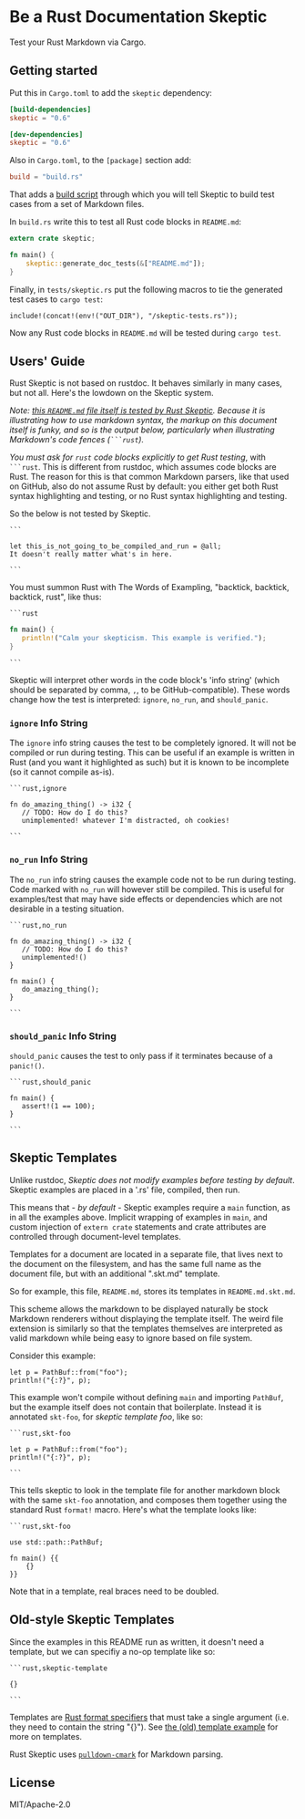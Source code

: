 # Be a Rust Documentation Skeptic

Test your Rust Markdown via Cargo.

## Getting started

Put this in `Cargo.toml` to add the `skeptic` dependency:

```toml
[build-dependencies]
skeptic = "0.6"

[dev-dependencies]
skeptic = "0.6"
```

Also in `Cargo.toml`, to the `[package]` section add:

```toml
build = "build.rs"
```

That adds a [build script](http://doc.crates.io/build-script.html)
through which you will tell Skeptic to build test cases from a set
of Markdown files.

In `build.rs` write this to test all Rust code blocks in `README.md`:

```rust
extern crate skeptic;

fn main() {
    skeptic::generate_doc_tests(&["README.md"]);
}
```

Finally, in `tests/skeptic.rs` put the following macros to tie the
generated test cases to `cargo test`:

```rust,ignore
include!(concat!(env!("OUT_DIR"), "/skeptic-tests.rs"));
```

Now any Rust code blocks in `README.md` will be tested during `cargo
test`.

## Users' Guide

Rust Skeptic is not based on rustdoc. It behaves similarly in many
cases, but not all. Here's the lowdown on the Skeptic system.

*Note: [this `README.md` file itself is tested by Rust
Skeptic](https://github.com/brson/rust-skeptic/blob/master/build.rs).
Because it is illustrating how to use markdown syntax, the markup on
this document itself is funky, and so is the output below,
particularly when illustrating Markdown's code fences
(<code>```rust</code>).*

*You must ask for `rust` code blocks explicitly to get Rust testing*,
with <code>```rust</code>. This is different from rustdoc, which
assumes code blocks are Rust. The reason for this is that common
Markdown parsers, like that used on GitHub, also do not assume Rust by
default: you either get both Rust syntax highlighting and testing, or
no Rust syntax highlighting and testing.

So the below is not tested by Skeptic.

<code>```</code>
```
let this_is_not_going_to_be_compiled_and_run = @all;
It doesn't really matter what's in here.
```
<code>```</code>

You must summon Rust with The Words of Exampling, "backtick, backtick, backtick, rust", like thus:

<code>```rust</code>
```rust
fn main() {
   println!("Calm your skepticism. This example is verified.");
}
```
<code>```</code>

Skeptic will interpret other words in the code block's 'info string'
(which should be separated by comma, `,`, to be
GitHub-compatible). These words change how the test is interpreted:
`ignore`, `no_run`, and `should_panic`.

### `ignore` Info String

The `ignore` info string causes the test to be completely ignored.  It will not
be compiled or run during testing.  This can be useful if an example is written
in Rust (and you want it highlighted as such) but it is known to be incomplete
(so it cannot compile as-is).

<code>```rust,ignore</code>
```rust,ignore
fn do_amazing_thing() -> i32 {
   // TODO: How do I do this?
   unimplemented! whatever I'm distracted, oh cookies!
```
<code>```</code>

### `no_run` Info String

The `no_run` info string causes the example code not to be run during testing.
Code marked with `no_run` will however still be compiled.  This is useful for
examples/test that may have side effects or dependencies which are not desirable
in a testing situation.

<code>```rust,no_run</code>
```rust,no_run
fn do_amazing_thing() -> i32 {
   // TODO: How do I do this?
   unimplemented!()
}

fn main() {
   do_amazing_thing();
}
```
<code>```</code>

### `should_panic` Info String

`should_panic` causes the test to only pass if it terminates because
of a `panic!()`.

<code>```rust,should_panic</code>
```rust,should_panic
fn main() {
   assert!(1 == 100);
}
```
<code>```</code>

## Skeptic Templates

Unlike rustdoc, *Skeptic does not modify examples before testing by
default*. Skeptic examples are placed in a '.rs' file, compiled, then
run.

This means that - *by default* - Skeptic examples require a `main`
function, as in all the examples above. Implicit wrapping of examples
in `main`, and custom injection of `extern crate` statements and crate
attributes are controlled through document-level templates.

Templates for a document are located in a separate file, that lives
next to the document on the filesystem, and has the same full name as
the document file, but with an additional ".skt.md" template.

So for example, this file, `README.md`, stores its templates
in `README.md.skt.md`.

This scheme allows the markdown to be displayed naturally be stock
Markdown renderers without displaying the template itself. The weird
file extension is similarly so that the templates themselves are
interpreted as valid markdown while being easy to ignore based on file
system.

Consider this example:

```rust,skt-foo
let p = PathBuf::from("foo");
println!("{:?}", p);
```

This example won't compile without defining `main` and importing
`PathBuf`, but the example itself does not contain that
boilerplate. Instead it is annotated `skt-foo`, for _skeptic template
foo_, like so:

<code>```rust,skt-foo</code>
```rust,ignore
let p = PathBuf::from("foo");
println!("{:?}", p);
```
<code>```</code>

This tells skeptic to look in the template file for another
markdown block with the same `skt-foo` annotation, and composes
them together using the standard Rust `format!` macro. Here's
what the template looks like:

<code>```rust,skt-foo</code>
```rust,ignore
use std::path::PathBuf;

fn main() {{
    {}
}}
```

Note that in a template, real braces need to be doubled.

## Old-style Skeptic Templates

Since the examples in this README run as written, it doesn't need a
template, but we can specifiy a no-op template like so:

<code>```rust,skeptic-template</code>
```rust,skeptic-template
{}
```
<code>```</code>

Templates are [Rust format
specifiers](http://doc.rust-lang.org/std/fmt/index.html) that must
take a single argument (i.e. they need to contain the string
"{}"). See [the (old) template example](template-example.md) for more
on templates.

Rust Skeptic uses
[`pulldown-cmark`](https://github.com/google/pulldown-cmark) for
Markdown parsing.

## License

MIT/Apache-2.0

